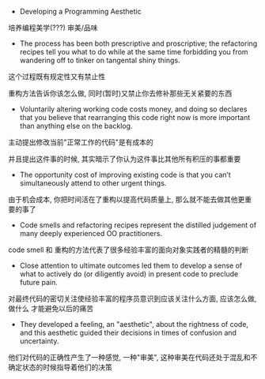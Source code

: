 + Developing a Programming Aesthetic

培养编程美学(???) 审美/品味

+ The process has been both prescriptive and proscriptive; the refactoring recipes tell you what to do while at the same time forbidding you from wandering off to tinker on tangental shiny things.

这个过程既有规定性又有禁止性

重构方法告诉你该怎么做, 同时(暂时)又禁止你去修补那些无关紧要的东西

+ Voluntarily altering working code costs money, and doing so declares that you believe that rearranging this code right now is more important than anything else on the backlog.

主动提出修改当前"正常工作的代码"是有成本的

并且提出这件事的时候, 其实暗示了你认为这件事比其他所有积压的事都重要

+ The opportunity cost of improving existing code is that you can’t simultaneously attend to other urgent things.

由于机会成本, 你把时间活在了重构以提高代码质量上, 那么就不能去做其他更重要的事了

+ Code smells and refactoring recipes represent the distilled judgement of many deeply experienced OO practitioners.

code smell 和 重构的方法代表了很多经验丰富的面向对象实践者的精髓的判断

+ Close attention to ultimate outcomes led them to develop a sense of what to actively do (or diligently avoid) in present code to preclude future pain.

对最终代码的密切关注使经验丰富的程序员意识到应该关注什么方面, 应该怎么做, 做什么 才能避免以后的痛苦

+ They developed a feeling, an "aesthetic", about the rightness of code, and this aesthetic guided their decisions in times of confusion and uncertainty.

他们对代码的正确性产生了一种感觉, 一种"审美", 这种审美在代码还处于混乱和不确定状态的时候指导着他们的决策


